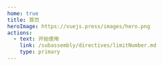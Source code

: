 ```yaml
---
home: true
title: 首页
heroImage: https://vuejs.press/images/hero.png
actions:
  - text: 开始使用
    link: /subassembly/directives/limitNumber.md
    type: primary
---
```


